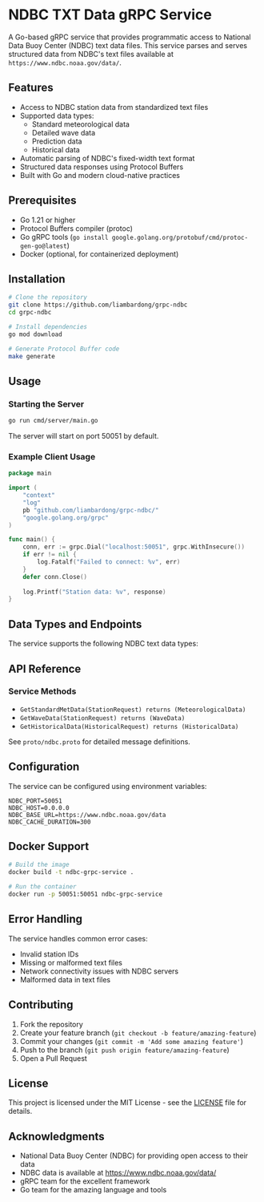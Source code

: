 # NDBC TXT Data gRPC Service

A Go-based gRPC service that provides programmatic access to National Data Buoy Center (NDBC) text data files. This service parses and serves structured data from NDBC's text files available at `https://www.ndbc.noaa.gov/data/`.

## Features

- Access to NDBC station data from standardized text files
- Supported data types:
  - Standard meteorological data
  - Detailed wave data
  - Prediction data
  - Historical data
- Automatic parsing of NDBC's fixed-width text format
- Structured data responses using Protocol Buffers
- Built with Go and modern cloud-native practices

## Prerequisites

- Go 1.21 or higher
- Protocol Buffers compiler (protoc)
- Go gRPC tools (`go install google.golang.org/protobuf/cmd/protoc-gen-go@latest`)
- Docker (optional, for containerized deployment)

## Installation

```bash
# Clone the repository
git clone https://github.com/liambardong/grpc-ndbc
cd grpc-ndbc

# Install dependencies
go mod download

# Generate Protocol Buffer code
make generate
```

## Usage

### Starting the Server

```bash
go run cmd/server/main.go
```

The server will start on port 50051 by default.

### Example Client Usage

```go
package main

import (
    "context"
    "log"
    pb "github.com/liambardong/grpc-ndbc/"
    "google.golang.org/grpc"
)

func main() {
    conn, err := grpc.Dial("localhost:50051", grpc.WithInsecure())
    if err != nil {
        log.Fatalf("Failed to connect: %v", err)
    }
    defer conn.Close()
    
    log.Printf("Station data: %v", response)
}
```

## Data Types and Endpoints

The service supports the following NDBC text data types:



## API Reference

### Service Methods

- `GetStandardMetData(StationRequest) returns (MeteorologicalData)`
- `GetWaveData(StationRequest) returns (WaveData)`
- `GetHistoricalData(HistoricalRequest) returns (HistoricalData)`

See `proto/ndbc.proto` for detailed message definitions.

## Configuration

The service can be configured using environment variables:

```env
NDBC_PORT=50051
NDBC_HOST=0.0.0.0
NDBC_BASE_URL=https://www.ndbc.noaa.gov/data
NDBC_CACHE_DURATION=300
```

## Docker Support

```bash
# Build the image
docker build -t ndbc-grpc-service .

# Run the container
docker run -p 50051:50051 ndbc-grpc-service
```

## Error Handling

The service handles common error cases:
- Invalid station IDs
- Missing or malformed text files
- Network connectivity issues with NDBC servers
- Malformed data in text files

## Contributing

1. Fork the repository
2. Create your feature branch (`git checkout -b feature/amazing-feature`)
3. Commit your changes (`git commit -m 'Add some amazing feature'`)
4. Push to the branch (`git push origin feature/amazing-feature`)
5. Open a Pull Request

## License

This project is licensed under the MIT License - see the [LICENSE](LICENSE) file for details.

## Acknowledgments

- National Data Buoy Center (NDBC) for providing open access to their data
- NDBC data is available at https://www.ndbc.noaa.gov/data/
- gRPC team for the excellent framework
- Go team for the amazing language and tools
